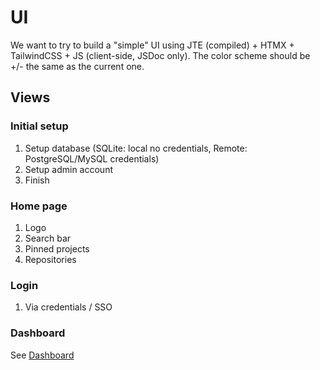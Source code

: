 # UI

We want to try to build a "simple" UI using JTE (compiled) + HTMX + TailwindCSS + JS (client-side, JSDoc only).
The color scheme should be +/- the same as the current one.

## Views

### Initial setup

1. Setup database (SQLite: local no credentials, Remote: PostgreSQL/MySQL credentials)
2. Setup admin account
3. Finish

### Home page

1. Logo
2. Search bar
3. Pinned projects
4. Repositories

### Login

1. Via credentials / SSO

### Dashboard

See [Dashboard](dashboard.md)